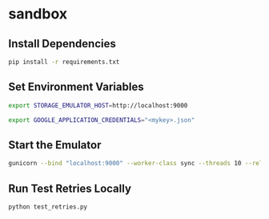 # sandbox

## Install Dependencies

```bash
pip install -r requirements.txt
```

## Set Environment Variables

```bash
export STORAGE_EMULATOR_HOST=http://localhost:9000
```

```bash
export GOOGLE_APPLICATION_CREDENTIALS="<mykey>.json"
```


## Start the Emulator

```bash
gunicorn --bind "localhost:9000" --worker-class sync --threads 10 --reload --access-logfile - --chdir ./google/cloud/storage/emulator "emulator:run()"
```

## Run Test Retries Locally

```bash
python test_retries.py 
```
